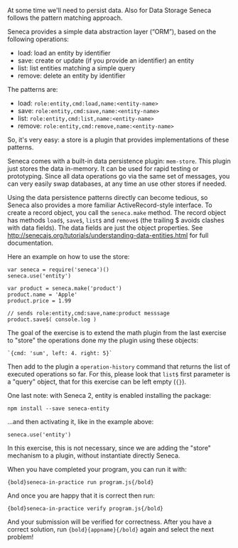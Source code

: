 At some time we'll need to persist data. Also for Data Storage
Seneca follows the pattern matching approach.

Seneca provides a simple data abstraction layer (“ORM”), based on the following
operations:

* load: load an entity by identifier
* save: create or update (if you provide an identifier) an entity
* list: list entities matching a simple query
* remove: delete an entity by identifier

The patterns are:

* load: `role:entity,cmd:load,name:<entity-name>`
* save: `role:entity,cmd:save,name:<entity-name>`
* list: `role:entity,cmd:list,name:<entity-name>`
* remove: `role:entity,cmd:remove,name:<entity-name>`

So, it's very easy: a store is a plugin that provides implementations of these
patterns.

Seneca comes with a built-in data persistence plugin: `mem-store`.
This plugin just stores the data in-memory. It can be used  for rapid testing
or prototyping. Since all data operations go via the same set of messages,
you can very easily swap databases, at any time an use other stores
if needed.

Using the data persistence patterns directly can become tedious, so Seneca also
provides a more familiar ActiveRecord-style interface.
To create a record object, you call the `seneca.make` method.
The record object has methods `load$`, `save$`, `list$` and `remove$`
 (the trailing $ avoids clashes with data fields).
The data fields are just the object properties.
See
http://senecajs.org/tutorials/understanding-data-entities.html for full documentation.  

Here an example on how to use the store:
```
var seneca = require('seneca')()
seneca.use('entity')

var product = seneca.make('product')
product.name = 'Apple'
product.price = 1.99

// sends role:entity,cmd:save,name:product messsage
product.save$( console.log )
```
The goal of the exercise is to extend the math plugin from the last
exercise to "store" the operations done my the plugin using these objects:

    `{cmd: 'sum', left: 4. right: 5}`

Then add to the plugin a `operation-history` command that returns the list of
executed operations so far. For this, please look that `list$` first parameter is a
"query" object, that for this exercise can be left empty (`{}`).

One last note: with Seneca 2, entity is enabled installing the package:
```
npm install --save seneca-entity
```
...and then activating it, like in the example above:

```
seneca.use('entity')
```
In this exercise, this is not necessary, since we are adding the "store"
mechanism to a plugin, without instantiate directly Seneca.

When you have completed your program, you can run it with:

    {bold}seneca-in-practice run program.js{/bold}

And once you are happy that it is correct then run:

    {bold}seneca-in-practice verify program.js{/bold}

And your submission will be verified for correctness.
After you have a correct solution, run `{bold}{appname}{/bold}` again and
select the next problem!

